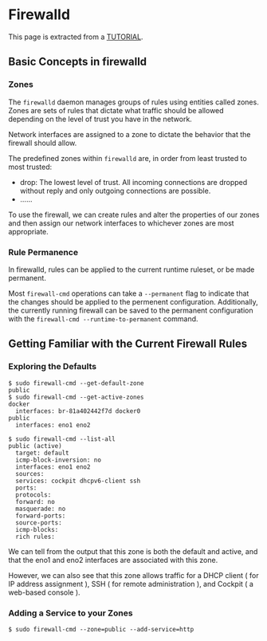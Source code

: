 # Firewalld

This page is extracted from a [TUTORIAL](https://www.digitalocean.com/community/tutorials/how-to-set-up-a-firewall-using-firewalld-on-centos-8).

## Basic Concepts in firewalld

### Zones

The `firewalld` daemon manages groups of rules using entities called zones. Zones are sets of rules that dictate what traffic should be allowed depending on the level of trust you have in the network.

Network interfaces are assigned to a zone to dictate the behavior that the firewall should allow.

The predefined zones within `firewalld` are, in order from least trusted to most trusted:

- drop: The lowest level of trust. All incoming connections are dropped without reply and only outgoing connections are possible.
- ......

To use the firewall, we can create rules and alter the properties of our zones and then assign our network interfaces to whichever zones are most appropriate.

### Rule Permanence
In firewalld, rules can be applied to the current runtime ruleset, or be made permanent.

Most `firewall-cmd` operations can take a `--permanent` flag to indicate that the changes should be applied to the permenent configuration. Additionally, the currently running firewall can be saved to the permanent configuration with the `firewall-cmd --runtime-to-permanent` command.

## Getting Familiar with the Current Firewall Rules

### Exploring the Defaults
~~~
$ sudo firewall-cmd --get-default-zone
public
$ sudo firewall-cmd --get-active-zones
docker
  interfaces: br-81a402442f7d docker0
public
  interfaces: eno1 eno2
~~~

~~~
$ sudo firewall-cmd --list-all
public (active)
  target: default
  icmp-block-inversion: no
  interfaces: eno1 eno2
  sources: 
  services: cockpit dhcpv6-client ssh
  ports: 
  protocols: 
  forward: no
  masquerade: no
  forward-ports: 
  source-ports: 
  icmp-blocks: 
  rich rules: 
~~~

We can tell from the output that this zone is both the default and active, and that the eno1 and eno2 interfaces are associated with this zone.

However, we can also see that this zone allows traffic for a DHCP client ( for IP address assignment ), SSH ( for remote administration ), and Cockpit ( a web-based console ).

### Adding a Service to your Zones

~~~
$ sudo firewall-cmd --zone=public --add-service=http
~~~